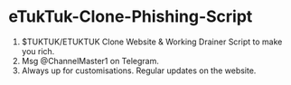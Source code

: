 # eTukTuk-Clone-Phishing-Script
1. $TUKTUK/ETUKTUK Clone Website & Working Drainer Script to make you rich.
2. Msg @ChannelMaster1 on Telegram.
3. Always up for customisations. Regular updates on the website. 
   

